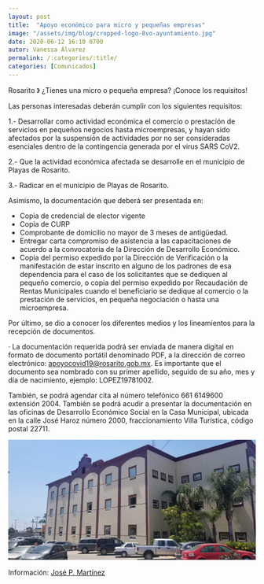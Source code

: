 ```yaml
---
layout: post
title:  "Apoyo económico para micro y pequeñas empresas"
image: "/assets/img/blog/cropped-logo-8vo-ayuntamiento.jpg"
date: 2020-06-12 16:10 0700
autor: Vanessa Álvarez
permalink: /:categories/:title/
categories: [Comunicados]
---
```


Rosarito 》 ¿Tienes una micro o pequeña empresa? ¡Conoce los requisitos!

Las personas interesadas deberán cumplir con los siguientes requisitos:

1.- Desarrollar como actividad económica el comercio o prestación de servicios en pequeños negocios hasta microempresas, y hayan sido afectados por la suspensión de actividades por no ser consideradas esenciales dentro de la contingencia generada por el virus SARS CoV2.

2.- Que la actividad económica afectada se desarrolle en el municipio de Playas de Rosarito.

3.- Radicar en el municipio de Playas de Rosarito.

Asimismo, la documentación que deberá ser presentada en:
- Copia de credencial de elector vigente
- Copia de CURP
- Comprobante de domicilio no mayor de 3 meses de antigüedad.
- Entregar carta compromiso de asistencia a las capacitaciones de acuerdo a la convocatoria de la Dirección de Desarrollo Económico.
- Copia del permiso expedido por la Dirección de Verificación o la manifestación de estar inscrito en alguno de los padrones de esa dependencia para el caso de los solicitantes que se dediquen al pequeño comercio, o copia del permiso expedido por Recaudación de Rentas Municipales cuando el beneficiario se dedique al comercio o la prestación de servicios, en pequeña negociación o hasta una microempresa.

Por último, se dio a conocer los diferentes medios y los lineamientos para la recepción de documentos.

·         La documentación requerida podrá ser enviada de manera digital en formato de documento portátil denominado PDF, a la dirección de correo electrónico: apoyocovid19@rosarito.gob.mx.
Es importante que el documento sea nombrado con su primer apellido, seguido de su año, mes y día de nacimiento, ejemplo: LOPEZ19781002.

También, se podrá agendar cita al número telefónico 661 6149600 extensión 2004.
También se podrá acudir a presentar la documentación en las oficinas de Desarrollo Económico Social en la Casa Municipal, ubicada en la calle José Haroz número 2000, fraccionamiento Villa Turística, código postal 22711.


<img src="/assets/img/blog/ayuntamientoplayasderosarito.jpg" class="img-fluid" alt="Responsive image">



Información: [José P. Martínez](https://www.facebook.com/CNRDEPORTES)